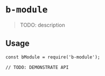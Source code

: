 # `b-module`

> TODO: description

## Usage

```
const bModule = require('b-module');

// TODO: DEMONSTRATE API
```
